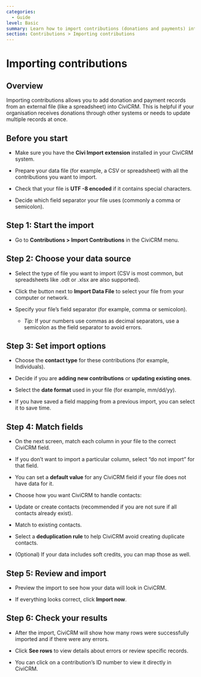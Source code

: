 ```yaml
---
categories:
  - Guide
level: Basic
summary: Learn how to import contributions (donations and payments) into CiviCRM using a step-by-step process designed for non-profit users.
section: Contributions > Importing contributions
---
```


# Importing contributions

## Overview

Importing contributions allows you to add donation and payment records from an external file (like a spreadsheet) into CiviCRM. This is helpful if your organisation receives donations through other systems or needs to update multiple records at once.

## Before you start

- Make sure you have the **Civi Import extension** installed in your CiviCRM system.

- Prepare your data file (for example, a CSV or spreadsheet) with all the contributions you want to import.

- Check that your file is **UTF
-8 encoded** if it contains special characters.

- Decide which field separator your file uses (commonly a comma or semicolon).

## Step 1: Start the import

- Go to **Contributions > Import Contributions** in the CiviCRM menu.

## Step 2: Choose your data source

- Select the type of file you want to import (CSV is most common, but spreadsheets like .odt or .xlsx are also supported).

- Click the button next to **Import Data File** to select your file from your computer or network.

- Specify your file’s field separator (for example, comma or semicolon).

    - *Tip:* If your numbers use commas as decimal separators, use a semicolon as the field separator to avoid errors.

## Step 3: Set import options

- Choose the **contact type** for these contributions (for example, Individuals).

- Decide if you are **adding new contributions** or **updating existing ones**.

- Select the **date format** used in your file (for example, mm/dd/yy).

- If you have saved a field mapping from a previous import, you can select it to save time.

## Step 4: Match fields

- On the next screen, match each column in your file to the correct CiviCRM field.

- If you don’t want to import a particular column, select “do not import” for that field.

- You can set a **default value** for any CiviCRM field if your file does not have data for it.

- Choose how you want CiviCRM to handle contacts:

- Update or create contacts (recommended if you are not sure if all contacts already exist).

- Match to existing contacts.

- Select a **deduplication rule** to help CiviCRM avoid creating duplicate contacts.

- (Optional) If your data includes soft credits, you can map those as well.

## Step 5: Review and import

- Preview the import to see how your data will look in CiviCRM.

- If everything looks correct, click **Import now**.

## Step 6: Check your results

- After the import, CiviCRM will show how many rows were successfully imported and if there were any errors.

- Click **See rows** to view details about errors or review specific records.

- You can click on a contribution’s ID number to view it directly in CiviCRM.

<!--
Source: https://docs.civicrm.org/user/en/latest/contributions/importing
-contributions/ -->

<!--
This page is a How
-to Guide because it provides step-by-step, goal-oriented instructions for a specific task (importing contributions), with minimal background or conceptual explanation. The level is Basic, as it is aimed at users new to this feature. If needed, more advanced troubleshooting or explanation of deduplication and soft credits could be split into separate Explanation or Reference pages for clarity. -->
